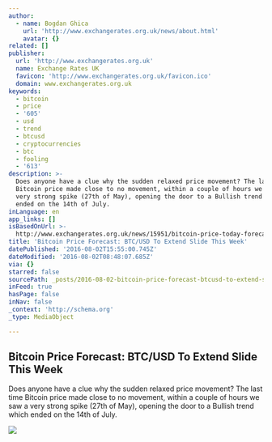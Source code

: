 ```yaml
---
author:
  - name: Bogdan Ghica
    url: 'http://www.exchangerates.org.uk/news/about.html'
    avatar: {}
related: []
publisher:
  url: 'http://www.exchangerates.org.uk'
  name: Exchange Rates UK
  favicon: 'http://www.exchangerates.org.uk/favicon.ico'
  domain: www.exchangerates.org.uk
keywords:
  - bitcoin
  - price
  - '605'
  - usd
  - trend
  - btcusd
  - cryptocurrencies
  - btc
  - fooling
  - '613'
description: >-
  Does anyone have a clue why the sudden relaxed price movement? The last time
  Bitcoin price made close to no movement, within a couple of hours we saw a
  very strong spike (27th of May), opening the door to a Bullish trend which
  ended on the 14th of July.
inLanguage: en
app_links: []
isBasedOnUrl: >-
  http://www.exchangerates.org.uk/news/15951/bitcoin-price-today-forecast-btc-usd.html
title: 'Bitcoin Price Forecast: BTC/USD To Extend Slide This Week'
datePublished: '2016-08-02T15:55:00.745Z'
dateModified: '2016-08-02T08:48:07.685Z'
via: {}
starred: false
sourcePath: _posts/2016-08-02-bitcoin-price-forecast-btcusd-to-extend-slide-this-week.md
inFeed: true
hasPage: false
inNav: false
_context: 'http://schema.org'
_type: MediaObject

---
```

<article style=""><h1>Bitcoin Price Forecast: BTC/USD To Extend Slide This Week</h1><p>Does anyone have a clue why the sudden relaxed price movement? The last time Bitcoin price made close to no movement, within a couple of hours we saw a very strong spike (27th of May), opening the door to a Bullish trend which ended on the 14th of July.</p><img src="http://cdn.exchangerates.org.uk/images-news2/BTC-USD-Chart-01-01082016.png" /></article>